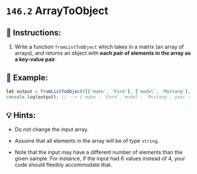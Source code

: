 # `146.2` ArrayToObject

## 📝 Instructions:

1. Write a function `fromListToObject` which takes in a matrix (an array of arrays), and returns an object with **each pair of elements in the array as a key-value pair**.

## 📎 Example:

```js
let output = fromListToObject([['make', 'Ford'], ['model', 'Mustang'], ['year', 1964]]);
console.log(output); // --> { make : 'Ford', model : 'Mustang', year : 1964 }
```

## 💡 Hints:

+ Do not change the input array. 

+ Assume that all elements in the array will be of type `string`.

+ Note that the input may have a different number of elements than the given sample. For instance, if the input had 6 values instead of 4, your code should flexibly accommodate that.
